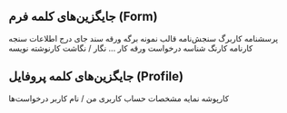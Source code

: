 ## جایگزین‌های کلمه فرم (Form)

پرسشنامه
کاربرگ
سنجش‌نامه
قالب نمونه
برگه
ورقه
سند
جای درج اطلاعات
سنجه
کارنامه
کارنگ
شناسه
درخواست
ورقه کار
... نگار / نگاشت
کارنوشته
نویسه

## جایگزین‌های کلمه پروفایل (Profile)

کارپوشه
نمایه
مشخصات
حساب کاربری
من / نام کاربر
درخواست‌ها
